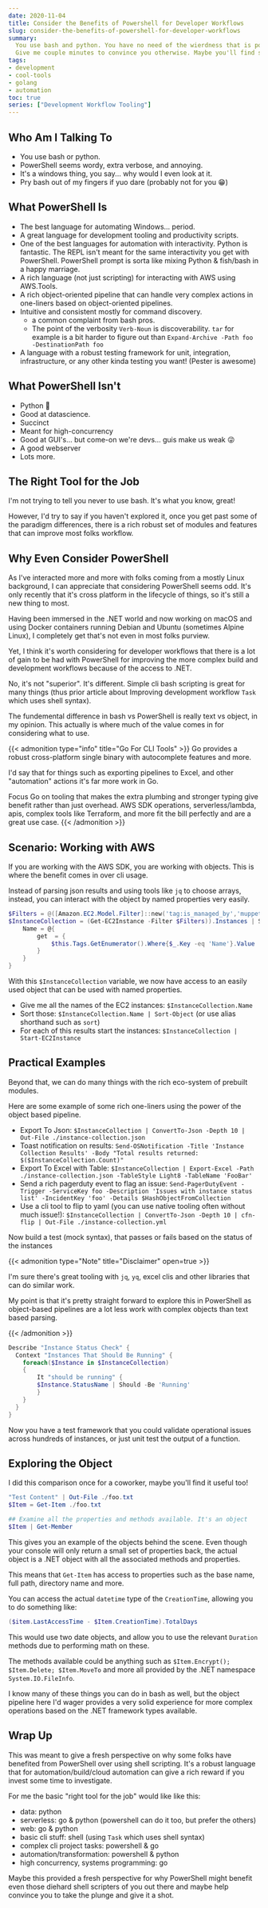 ```yaml
---
date: 2020-11-04
title: Consider the Benefits of Powershell for Developer Workflows
slug: consider-the-benefits-of-powershell-for-developer-workflows
summary:
  You use bash and python. You have no need of the wierdness that is powershell.
  Give me couple minutes to convince you otherwise. Maybe you'll find something useful :-)
tags:
- development
- cool-tools
- golang
- automation
toc: true
series: ["Development Workflow Tooling"]
---
```


## Who Am I Talking To

- You use bash or python.
- PowerShell seems wordy, extra verbose, and annoying.
- It's a windows thing, you say... why would I even look at it.
- Pry bash out of my fingers if yuo dare (probably not for you 😁)

## What PowerShell Is

- The best language for automating Windows... period.
- A great language for development tooling and productivity scripts.
- One of the best languages for automation with interactivity.
Python is fantastic. The REPL isn't meant for the same interactivity you get with PowerShell.
PowerShell prompt is sorta like mixing Python & fish/bash in a happy marriage.
- A rich language (not just scripting) for interacting with AWS using AWS.Tools.
- A rich object-oriented pipeline that can handle very complex actions in one-liners based on object-oriented pipelines.
- Intuitive and consistent mostly for command discovery.
    - a common complaint from bash pros.
    - The point of the verbosity `Verb-Noun` is discoverability. `tar` for example is a bit harder to figure out than `Expand-Archive -Path foo -DestinationPath foo`
- A language with a robust testing framework for unit, integration, infrastructure, or any other kinda testing you want! (Pester is awesome)

## What PowerShell Isn't

- Python 🤣
- Good at datascience.
- Succinct
- Meant for high-concurrency
- Good at GUI's... but come-on we're devs... guis make us weak 😜
- A good webserver
- Lots more.

## The Right Tool for the Job

I'm not trying to tell you never to use bash.
It's what you know, great!

However, I'd try to say if you haven't explored it, once you get past some of the paradigm differences, there is a rich robust set of modules and features that can improve most folks workflow.

## Why Even Consider PowerShell

As I've interacted more and more with folks coming from a mostly Linux background, I can appreciate that considering PowerShell seems odd.
It's only recently that it's cross platform in the lifecycle of things, so it's still a new thing to most.

Having been immersed in the .NET world and now working on macOS and using Docker containers running Debian and Ubuntu (sometimes Alpine Linux), I completely get that's not even in most folks purview.

Yet, I think it's worth considering for developer workflows that there is a lot of gain to be had with PowerShell for improving the more complex build and development workflows because of the access to .NET.

No, it's not "superior". It's different.
Simple cli bash scripting is great for many things (thus prior article about Improving development workflow `Task` which uses shell syntax).

The fundemental difference in bash vs PowerShell is really text vs object, in my opinion.
This actually is where much of the value comes in for considering what to use.

{{< admonition type="info" title="Go For CLI Tools" >}}
Go provides a robust cross-platform single binary with autocomplete features and more.

I'd say that for things such as exporting pipelines to Excel, and other "automation" actions it's far more work in Go.

Focus Go on tooling that makes the extra plumbing and stronger typing give benefit rather than just overhead.
AWS SDK operations, serverless/lambda, apis, complex tools like Terraform, and more fit the bill perfectly and are a great use case.
{{< /admonition >}}

## Scenario: Working with AWS

If you are working with the AWS SDK, you are working with objects.
This is where the benefit comes in over cli usage.

Instead of parsing json results and using tools like `jq` to choose arrays, instead, you can interact with the object by named properties very easily.

```powershell
$Filters = @([Amazon.EC2.Model.Filter]::new('tag:is_managed_by','muppets')
$InstanceCollection = (Get-EC2Instance -Filter $Filters)).Instances | Select-PSFObject InstanceId, PublicIpAddress,PrivateIpAddress,Tags,'State.Code as StateCode', 'State.Name as StateName'  -ScriptProperty @{
    Name = @{
        get  = {
            $this.Tags.GetEnumerator().Where{$_.Key -eq 'Name'}.Value
        }
    }
}
```

With this `$InstanceCollection` variable, we now have access to an easily used object that can be used with named properties.

- Give me all the names of the EC2 instances: `$InstanceCollection.Name`
- Sort those: `$InstanceCollection.Name | Sort-Object` (or use alias shorthand such as `sort`)
- For each of this results start the instances: `$InstanceCollection | Start-EC2Instance`

## Practical Examples

Beyond that, we can do many things with the rich eco-system of prebuilt modules.

Here are some example of some rich one-liners using the power of the object based pipeline.

- Export To Json: `$InstanceCollection | ConvertTo-Json -Depth 10 | Out-File ./instance-collection.json`
- Toast notification on results: `Send-OSNotification -Title 'Instance Collection Results' -Body "Total results returned: $($InstanceCollection.Count)"`
- Export To Excel with Table:  `$InstanceCollection | Export-Excel -Path ./instance-collection.json -TableStyle Light8 -TableName 'FooBar'`
- Send a rich pagerduty event to flag an issue: `Send-PagerDutyEvent -Trigger -ServiceKey foo -Description 'Issues with instance status list' -IncidentKey 'foo' -Details $HashObjectFromCollection`
- Use a cli tool to flip to yaml (you can use native tooling often without much issue!): `$InstanceCollection | ConvertTo-Json -Depth 10 | cfn-flip | Out-File ./instance-collection.yml`

Now build a test (mock syntax), that passes or fails based on the status of the instances

{{< admonition type="Note" title="Disclaimer" open=true >}}

I'm sure there's great tooling with `jq`, `yq`, excel clis and other libraries that can do similar work.

My point is that it's pretty straight forward to explore this in PowerShell as object-based pipelines are a lot less work with complex objects than text based parsing.

{{< /admonition >}}

```powershell
Describe "Instance Status Check" {
  Context "Instances That Should Be Running" {
    foreach($Instance in $InstanceCollection)
    {
        It "should be running" {
        $Instance.StatusName | Should -Be 'Running'
        }
    }
  }
}
```

Now you have a test framework that you could validate operational issues across hundreds of instances, or just unit test the output of a function.

## Exploring the Object

I did this comparison once for a coworker, maybe you'll find it useful too!

```powershell
"Test Content" | Out-File ./foo.txt
$Item = Get-Item ./foo.txt

## Examine all the properties and methods available. It's an object
$Item | Get-Member
```

This gives you an example of the objects behind the scene.
Even though your console will only return a small set of properties back, the actual object is a .NET object with all the associated methods and properties.

This means that `Get-Item` has access to properties such as the base name, full path, directory name and more.

You can access the actual `datetime` type of the `CreationTime`, allowing you to do something like:

```powershell
($item.LastAccessTime - $Item.CreationTime).TotalDays
```

This would use two date objects, and allow you to use the relevant `Duration` methods due to performing math on these.

The methods available could be anything such as `$Item.Encrypt(); $Item.Delete; $Item.MoveTo` and more all provided by the .NET namespace `System.IO.FileInfo`.

I know many of these things you can do in bash as well, but the object pipeline here I'd wager provides a very solid experience for more complex operations based on the .NET framework types available.

## Wrap Up

This was meant to give a fresh perspective on why some folks have benefited from PowerShell over using shell scripting.
It's a robust language that for automation/build/cloud automation can give a rich reward if you invest some time to investigate.

For me the basic "right tool for the job" would like like this:

- data: python
- serverless: go & python (powershell can do it too, but prefer the others)
- web: go & python
- basic cli stuff: shell (using `Task` which uses shell syntax)
- complex cli project tasks: powershell & go
- automation/transformation: powershell & python
- high concurrency, systems programming: go

Maybe this provided a fresh perspective for why PowerShell might benefit even those diehard shell scripters of you out there and maybe help convince you to take the plunge and give it a shot.
